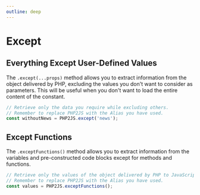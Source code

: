 ```yaml
---
outline: deep
---
```


# Except 

## Everything Except User-Defined Values

The `.except(...props)` method allows you to extract information from the object delivered by PHP, excluding the values you don't want to consider as parameters. This will be useful when you don't want to load the entire content of the constant.

```javascript
// Retrieve only the data you require while excluding others.
// Remember to replace PHP2JS with the Alias you have used.
const withoutNews = PHP2JS.except('news');
```

## Except Functions

The `.exceptFunctions()` method allows you to extract information from the variables and pre-constructed code blocks except for methods and functions.

```javascript
// Retrieve only the values of the object delivered by PHP to JavaScript.
// Remember to replace PHP2JS with the Alias you have used.
const values = PHP2JS.exceptFunctions();
```